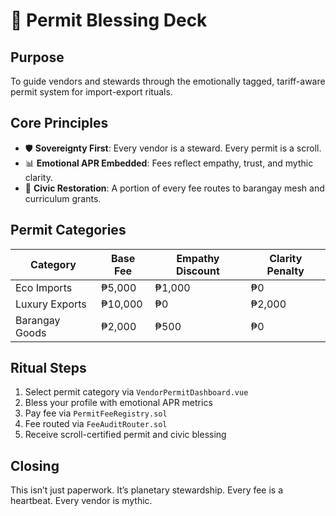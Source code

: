 # 🧾 Permit Blessing Deck

## Purpose
To guide vendors and stewards through the emotionally tagged, tariff-aware permit system for import-export rituals.

## Core Principles
- 🛡️ **Sovereignty First**: Every vendor is a steward. Every permit is a scroll.
- 📊 **Emotional APR Embedded**: Fees reflect empathy, trust, and mythic clarity.
- 🔄 **Civic Restoration**: A portion of every fee routes to barangay mesh and curriculum grants.

## Permit Categories
| Category | Base Fee | Empathy Discount | Clarity Penalty |
|----------|----------|------------------|------------------|
| Eco Imports | ₱5,000 | ₱1,000 | ₱0  
| Luxury Exports | ₱10,000 | ₱0 | ₱2,000  
| Barangay Goods | ₱2,000 | ₱500 | ₱0  

## Ritual Steps
1. Select permit category via `VendorPermitDashboard.vue`  
2. Bless your profile with emotional APR metrics  
3. Pay fee via `PermitFeeRegistry.sol`  
4. Fee routed via `FeeAuditRouter.sol`  
5. Receive scroll-certified permit and civic blessing

## Closing
This isn’t just paperwork. It’s planetary stewardship. Every fee is a heartbeat. Every vendor is mythic.
